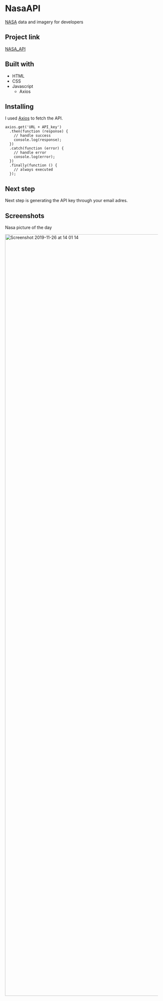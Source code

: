 # NasaAPI
[NASA](https://api.nasa.gov/index.html#main-content) data and imagery for developers


## Project link
[NASA_API](https://floorjulessegers.github.io/NasaAPI/)
## Built with
- HTML
- CSS
- Javascript
  - Axios
  
  
## Installing 
I used [Axios](https://github.com/axios/axios) to fetch the API.

```
axios.get('URL + API_key')
  .then(function (response) {
    // handle success
    console.log(response);
  })
  .catch(function (error) {
    // handle error
    console.log(error);
  })
  .finally(function () {
    // always executed
  });
```

## Next step
Next step is generating the API key through your email adres.

## Screenshots

Nasa picture of the day

<img width="2509" alt="Screenshot 2019-11-26 at 14 01 14" src="https://user-images.githubusercontent.com/49682756/69635690-43900d00-1055-11ea-9743-1681f8072556.png">

  
  

